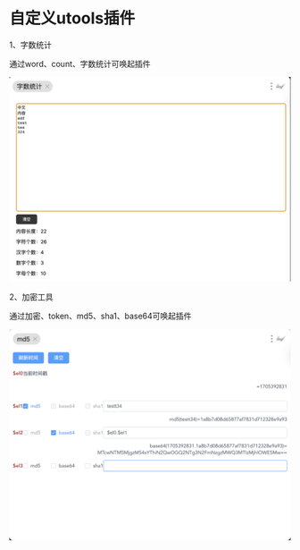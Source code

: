 # 自定义utools插件

1、字数统计

通过word、count、字数统计可唤起插件

![Alt text](image.png)

2、加密工具

通过加密、token、md5、sha1、base64可唤起插件

![Alt text](image-1.png)